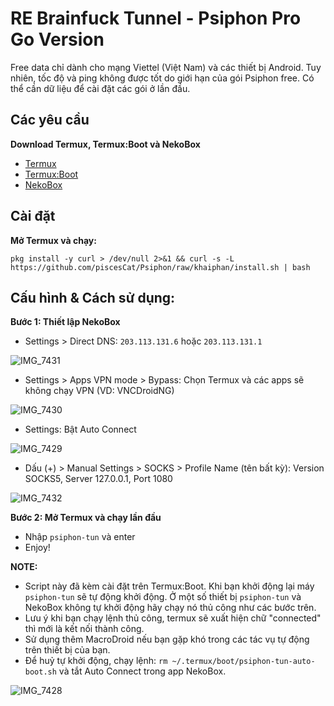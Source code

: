 # RE Brainfuck Tunnel - Psiphon Pro Go Version

Free data chỉ dành cho mạng Viettel (Việt Nam) và các thiết bị Android. Tuy nhiên, tốc độ và ping không được tốt do giới hạn của gói Psiphon free. Có thể cần dữ liệu để cài đặt các gói ở lần đầu.

## Các yêu cầu

**Download Termux, Termux:Boot và NekoBox**
- [Termux](https://f-droid.org/packages/com.termux/)
- [Termux:Boot](https://f-droid.org/packages/com.termux.boot/)
- [NekoBox](https://github.com/MatsuriDayo/NekoBoxForAndroid/releases)

## Cài đặt

**Mở Termux và chạy:**

    pkg install -y curl > /dev/null 2>&1 && curl -s -L https://github.com/piscesCat/Psiphon/raw/khaiphan/install.sh | bash
    
## Cấu hình & Cách sử dụng:

**Bước 1: Thiết lập NekoBox**

- Settings > Direct DNS: `203.113.131.6` hoặc `203.113.131.1`

![IMG_7431](https://github.com/user-attachments/assets/8b822359-934b-4900-8b96-93a3fc72b2aa)

- Settings > Apps VPN mode > Bypass: Chọn Termux và các apps sẽ không chạy VPN (VD: VNCDroidNG)

![IMG_7430](https://github.com/user-attachments/assets/0bf1a2be-867b-4bc4-a370-092d237efd66)

- Settings: Bật Auto Connect

![IMG_7429](https://github.com/user-attachments/assets/d3640353-f435-4c80-85bc-c4217e135d6b)

- Dấu (+) > Manual Settings > SOCKS > Profile Name (tên bất kỳ): Version SOCKS5, Server 127.0.0.1, Port 1080

![IMG_7432](https://github.com/user-attachments/assets/d5255011-5ff9-45bd-bd94-d6b9437ebf85)

    
**Bước 2: Mở Termux và chạy lần đầu**

- Nhập `psiphon-tun` và enter
- Enjoy!

**NOTE:**

- Script này đã kèm cài đặt trên Termux:Boot. Khi bạn khởi động lại máy `psiphon-tun` sẽ tự động khởi động. Ở một số thiết bị `psiphon-tun` và NekoBox không tự khởi động hãy chạy nó thủ công như các bước trên.
- Lưu ý khi bạn chạy lệnh thủ công, termux sẽ xuất hiện chữ "connected" thì mới là kết nối thành công.
- Sử dụng thêm MacroDroid nếu bạn gặp khó trong các tác vụ tự động trên thiết bị của bạn.
- Để huỷ tự khởi động, chạy lệnh: `rm ~/.termux/boot/psiphon-tun-auto-boot.sh` và tắt Auto Connect trong app NekoBox.

![IMG_7428](https://github.com/user-attachments/assets/f7db9ec9-33e4-4d53-9e3a-10480e7a70af)
